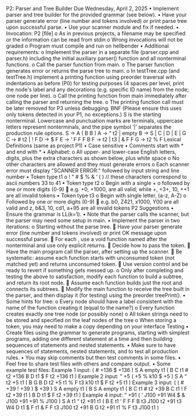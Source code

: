 P2: Parser and Tree Builder
Due Wednesday, April 2, 2025
• Implement parser and tree builder for the provided grammar (see below).
• Have your parser generate error (line number and tokens involved) or print parse tree upon successful
parse.
• Use your scanner module and fix if needed.
• Invocation:
P2 [file]
o As in previous projects, a filename may be specified or the information can be read from stdin
o Wrong invocations will not be graded
o Program must compile and run on hellbender
• Additional requirements:
o Implement the parser in a separate file (parser.cpp and parser.h) including the initial auxiliary
parser() function and all nonterminal functions.
o Call the parser function from main.
o The parser function generates error or returns the parse tree to main.
o In testTree.cpp (and testTree.h) implement a printing function using preorder traversal with
indentations as before (P0) for testing purposes (4 spaces per level, print the node's label and
any decorations (e.g. specific ID name) from the node; one node per line).
o Call the printing function from main immediately after calling the parser and returning the tree.
o The printing function call must be later removed for P3 unless debugging.
BNF
(Please ensure this uses only tokens detected in your P1, no exceptions.)
S is the starting nonterminal. Lowercase and punctuation marks are terminals, uppercase letters represent
nonterminals, and the pipe symbol ‘|’ separates the production rule options.
S -> A ( B B )
A -> “ t2 | empty
B -> S | C | D | E | G
C -> # t2 | ! F
D -> $ F
E -> ‘ F F F B
F -> t2 | t3 | & F F
G -> t2 % F
Lexical Definitions (same as project P1)
• Case sensitive
• Comments start with * and end with *
• Alphabet:
o All upper- and lower-case English letters, digits, plus the extra characters as shown below, plus
white space
o No other characters are allowed and they must generate errors
o Each scanner error must display "SCANNER ERROR:" followed by input string and line number
• Token type t1
o ! “ # $ % & ‘ ( ) // these characters correspond to ascii numbers 33 to 41
• Token type t2
o Begin with a single +
o followed by one or more digits (0-9)
 e.g. +0, +1000, are all valid; while +, +3+, 10, ++1 are all invalid tokens
• Token type t3
o Begin with single letter, (a-z, A-Z)
o Followed by one or more digits (0-9)
 e.g. b0, Z421, x1000, Y00 are all valid and z, b&3, 10, cd1, a+95 are all invalid tokens
P2 Suggestions
• Ensure the grammar is LL(k=1).
• Note that the parser calls the scanner, but the parser may need some setup in main.
• Implement the parser in two iterations:
o Starting without the parse tree.
 Have your parser generate error (line number and tokens involved) or print OK message
upon successful parse.
 For each <nonterminal>, use a void function named after the nonterminal and use only
explicit returns.
 Decide how to pass the token.
 Have the main program call the parser, after setting up the scanner.
 Be systematic: assume each function starts with unconsumed token (not matched yet)
and returns unconsumed token.
 Use version control and be ready to revert if something gets messed up.
o Only after completing and testing the above to satisfaction, modify each function to build a
subtree, and return its root node.
 Assume each function builds just the root and connects its subtrees.
 Modify the main function to receive the tree built in the parser, and then display it (for
testing) using the preorder treePrint().
• Some hints for tree:
o Every node should have a label consistent with the name of the function creating it (equal to
the name?)
o Every function creates exactly one tree node (or possibly none)
o All token strings need to be stored and specified on the leaf nodes of the tree
o When storing a token, you may need to make a copy depending on your interface
Testing
• Create files using the grammar to generate programs, starting with simplest programs, adding one
different statement at a time and then building sequences of statements and nested statements.
• Make sure to have sequences of statements, nested statements, and to test all production rules.
• You may skip comments but then test comments in some files.
• Feel free to share test files with others and compare output.
• Some example test files:
Example 1 input:
( # +136 $ +136 )
S
A
empty
t1 (
B
C
t1 #
t2 +136
B
D
t1 $
F
t2 +136
t1 )
Example 2 input:
“ +5 ( +5 % k10 $ +5 )
S
A
“
t2 +5
t1 (
B
G
B
D
t2 +5
t1 %
F
t3 k10
t1 $
F
t2 +5
t1 )
Example 3 input:
( ( # +39 ! +39 ) $ +39 )
S
A
empty
t1 (
B
S
A
empty
t1 (
B
C
t1 #
t2 +39
B
C
t1 !
F
t2 +39
t1 )
B
D
t1 $
F
t2 +39
t1 )
Example 4 input:
“ +91 ( ‘ J100 +91 W4 $ & J100 +91 +91 %
J100 )
S
A
t1 “
t2 +91
t1 (
B
E
t1 ‘
F
F
F
B
t3 J100
t2 +91
t3 W4
D
t1 $
F
t1 &
F
F
t3 J100
t2 +91
B
G
t2 +91
t1 %
F
t3 J100
t1 )
